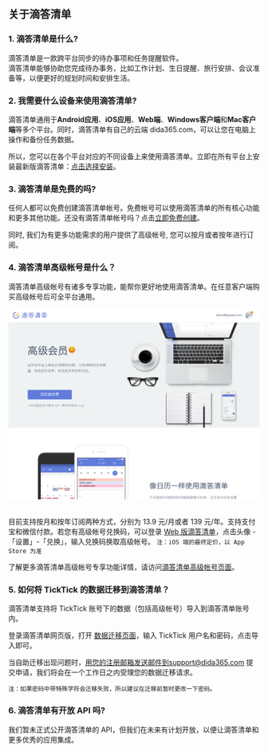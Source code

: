## 关于滴答清单

### 1.  滴答清单是什么?

滴答清单是一款跨平台同步的待办事项和任务提醒软件。 <br >滴答清单能够协助您完成待办事务，比如工作计划、生日提醒、旅行安排、会议准备等，以便更好的规划时间和安排生活。

### 2.  我需要什么设备来使用滴答清单?

滴答清单通用于**Android应用**、**iOS应用**、**Web端**、**Windows客户端**和**Mac客户端**等多个平台。同时，滴答清单有自己的云端 dida365.com，可以让您在电脑上操作和备份任务数据。

所以，您可以在各个平台对应的不同设备上来使用滴答清单。立即在所有平台上安装最新版滴答清单：[点击选择安装](https://www.dida365.com/about/download)。

### 3.  滴答清单是免费的吗?

任何人都可以免费创建滴答清单帐号。免费帐号可以使用滴答清单的所有核心功能和更多其他功能。还没有滴答清单帐号吗？点击[立即免费创建](https://dida365.com/signup)。

同时, 我们为有更多功能需求的用户提供了高级帐号, 您可以按月或者按年进行订阅。

### 4.  滴答清单高级帐号是什么？

滴答清单高级帐号有诸多专享功能，能帮你更好地使用滴答清单。在任意客户端购买高级帐号后可全平台通用。

![didapremium](../images/getstarted/didapermium.png)

<br >目前支持按月和按年订阅两种方式，分别为 13.9 元/月或者 139 元/年。支持支付宝和微信付款。若您有高级帐号兑换码，可以登录 [Web 版滴答清单](https://dida365.com/)，点击头像 -「设置」-「兑换」，输入兑换码换取高级帐号。
`注：iOS 端的最终定价，以 App Store 为准` 


了解更多滴答清单高级帐号专享功能详情，请访问[滴答清单高级帐号页面](https://www.dida365.com/about/upgrade)。 

### 5.  如何将 TickTick 的数据迁移到滴答清单？

滴答清单支持将 TickTick 账号下的数据（包括高级帐号）导入到滴答清单账号内。

登录滴答清单网页版，打开 [数据迁移页面](http://dida365.com/import/#ticktick)，输入 TickTick 用户名和密码，点击导入即可。 

当自助迁移出现问题时，用您的注册邮箱发送邮件到support@dida365.com 提交申请，我们将会在一个工作日之内受理您的数据迁移请求。

`注：如果密码中带特殊字符会迁移失败，所以建议在迁移前暂时更改一下密码。`

### 6.  滴答清单有开放 API 吗?

我们暂未正式公开滴答清单的 API，但我们在未来有计划开放，以便让滴答清单和更多优秀的应用集成。

